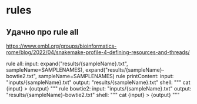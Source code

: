 # rules


## Удачно про rule all

https://www.embl.org/groups/bioinformatics-rome/blog/2022/04/snakemake-profile-4-defining-resources-and-threads/

rule all:
  input:
    expand("results/{sampleName}.txt", sampleName=SAMPLENAMES),
    expand("results/{sampleName}-bowtie2.txt", sampleName=SAMPLENAMES)
rule printContent:
  input:
    "inputs/{sampleName}.txt"
  output:
    "results/{sampleName}.txt"
  shell:
    """
    cat {input} > {output}
    """
rule bowtie2:
  input:
    "inputs/{sampleName}.txt"
  output:
    "results/{sampleName}-bowtie2.txt"
  shell:
    """
    cat {input} > {output}
    """